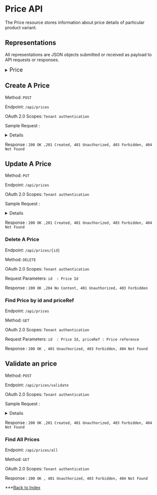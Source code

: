 
# **Price API**
The Price resource stores information about price details of  particular product variant.


## **Representations**

All representations are JSON objects submitted or received as payload to API requests or responses.


<details>
 <summary><font size="4">Price </font></summary>

```id``` - string -The unique ID of the price.It will auotmatically generate while creating the location.

```priceRef``` - string -The unique reference of the price.

```active``` - boolean -to indicate the price is active or not

```deleted``` - boolean -to indicate the price is deleted or not

```currencyCode``` - string -currency code as per ISO 4217

```offlineDate``` - Datetime 

```onlineDate``` - Datetime 

```price``` - number -The price of the product variant

```productVariantId``` - string -The unique id of the product variant

```sale``` - boolean 

```salePrice``` - number -item sale price

</details>


## Create A Price

Method: ``` POST ``` 

Endpoint: ```/api/prices```

OAuth 2.0 Scopes: `Tenant authentication`

Sample Request :
<details>
{
  "active": true,
  "currencyCode": "string",
  "deleted": true,
  "id": "string",
  "offlineDate": "2022-06-20T11:46:30.265Z",
  "onlineDate": "2022-06-20T11:46:30.265Z",
  "price": 0,
  "priceRef": "string",
  "productVariantId": "string",
  "sale": true,
  "salePrice": 0
}
</details>

Response : `200 OK ,201	Created, 401 Unauthorized, 403 Forbidden, 404 Not Found`


## Update A Price

Method: ``` PUT ``` 

Endpoint: ```/api/prices```

OAuth 2.0 Scopes: `Tenant authentication`

Sample Request :
<details>
{
  "active": true,
  "currencyCode": "string",
  "deleted": true,
  "id": "string",
  "offlineDate": "2022-06-20T11:58:06.885Z",
  "onlineDate": "2022-06-20T11:58:06.885Z",
  "price": 0,
  "priceRef": "string",
  "sale": true,
  "salePrice": 0
}
</details>

Response : `200 OK ,201	Created, 401 Unauthorized, 403 Forbidden, 404 Not Found`


### Delete A Price

Endpoint: ```/api/prices/{id}```

Method: ``` DELETE ```

OAuth 2.0 Scopes: `Tenant authentication`

Request Parameters: `id  : Price Id`

Response : `200 OK ,204	No Content, 401 Unauthorized, 403 Forbidden`



### Find Price by id and priceRef

Endpoint: ```/api/prices```

Method: ``` GET ```

OAuth 2.0 Scopes: `Tenant authentication`

Request Parameters: `id  : Price Id, priceRef : Price reference`

Response : `200 OK , 401 Unauthorized, 403 Forbidden, 404 Not Found`


## Validate an price

Method: ``` POST ``` 

Endpoint: ```​/api/prices/validate```

OAuth 2.0 Scopes: `Tenant authentication`

Sample Request :
<details>
{
  "active": true,
  "currencyCode": "string",
  "deleted": true,
  "id": "string",
  "offlineDate": "2022-06-20T12:03:25.422Z",
  "onlineDate": "2022-06-20T12:03:25.422Z",
  "price": 0,
  "priceRef": "string",
  "productVariantId": "string",
  "sale": true,
  "salePrice": 0
}
</details>

Response : `200 OK ,201	Created, 401 Unauthorized, 403 Forbidden, 404 Not Found`


### Find All Prices

Endpoint: ```/api/prices/all```

Method: ``` GET ```

OAuth 2.0 Scopes: `Tenant authentication`

Response : `200 OK , 401 Unauthorized, 403 Forbidden, 404 Not Found`

***[Back to Index](index.md)
